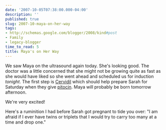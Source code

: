 ```yaml
---
date: '2007-10-05T07:38:00.000-04:00'
description: ''
published: true
slug: 2007-10-maya-on-her-way
tags:
- http://schemas.google.com/blogger/2008/kind#post
- Family
- legacy-blogger
time_to_read: 5
title: Maya's on Her Way
---
```


We saw Maya on the ultrasound again today. She's looking good. The doctor was a little concerned that she might not be growing quite as fast as she would have liked so she went ahead and scheduled us for induction *tonight*. The first step is <a href="http://www.birthingnaturally.net/birthplan/intervention/cervidil.html">Cervidil</a> which should help prepare Sarah for Saturday when they give <a href="http://en.wikipedia.org/wiki/Oxytocin">pitocin</a>. Maya will probably be born tomorrow afternoon.

We're very excited!

Here's a ruminition I had before Sarah got pregnant to tide you over: "I am afraid if I ever have twins or triplets that I would try to carry too many at a time and drop one."